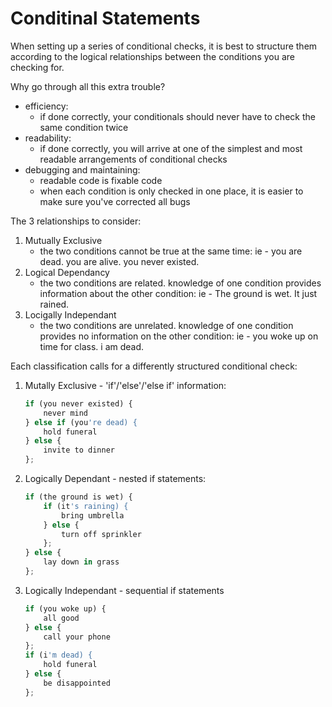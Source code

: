 # Conditinal Statements

When setting up a series of conditional checks, it is best to structure them according to the logical relationships between the conditions you are checking for.

Why go through all this extra trouble?
* efficiency:
    - if done correctly, your conditionals should never have to check the same condition twice
* readability:
    - if done correctly, you will arrive at one of the simplest and most readable arrangements of conditional checks
* debugging and maintaining:
    - readable code is fixable code
    - when each condition is only checked in one place, it is easier to make sure you've corrected all bugs

The 3 relationships to consider:
1. Mutually Exclusive
    - the two conditions cannot be true at the same time:
		ie - you are dead. you are alive. you never existed.
2. Logical Dependancy
    - the two conditions are related.  knowledge of one condition provides information about the other condition:
		ie -  The ground is wet. It just rained.
3. Locigally Independant
	- the two conditions are unrelated.  knowledge of one condition provides no information on the other condition:
		ie - you woke up on time for class.  i am dead.

Each classification calls for a differently structured conditional check:
1. Mutally Exclusive  -  'if'/'else'/'else if' information:
    ```javascript
    if (you never existed) {
    	never mind
    } else if (you're dead) {
    	hold funeral
    } else {
    	invite to dinner
    };
    ```
2. Logically Dependant  -  nested if statements:
	```javascript
	if (the ground is wet) {
		if (it's raining) {
			bring umbrella
		} else {
			turn off sprinkler
		};
	} else {
		lay down in grass
	};
	```
3. Logically Independant  -  sequential if statements
	```javascript
    if (you woke up) {
		all good
	} else {
		call your phone
	};
	if (i'm dead) {
		hold funeral
	} else {
		be disappointed
	};
	```